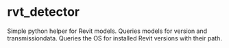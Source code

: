 # rvt_detector
Simple python helper for Revit models. 
Queries models for version and transmissiondata.
Queries the OS for installed Revit versions with their path.
